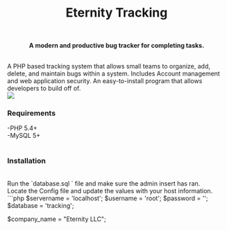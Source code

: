 
<h1 align="center">Eternity Tracking</h1> <br>
<p align="center">
<b>A modern and productive bug tracker for completing tasks.</b><br>
</p><br>
A PHP based tracking system that allows small teams to organize, add, delete, and maintain bugs within a system. Includes Account management and web application security. An easy-to-install program that allows developers to build off of.<br>
<a href="http://tinypic.com?ref=2q9jm0h" target="_blank"><img src="http://i65.tinypic.com/2q9jm0h.png" border="0" ></a><br>
<h3>Requirements</h3>
-PHP 5.4+ <br>
-MySQL 5+<br>
<br>
<h3>Installation</h3><br>
Run the `database.sql ` file and make sure the admin insert has ran.<br>
Locate the Config file and update the values with your host information.<br>
```php
$servername = 'localhost';
$username = 'root';
$password = '';
$database = 'tracking';

$company_name = "Eternity LLC";
```
